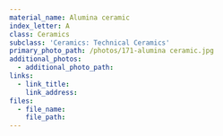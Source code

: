 ```yaml
---
material_name: Alumina ceramic
index_letter: A
class: Ceramics
subclass: 'Ceramics: Technical Ceramics'
primary_photo_path: /photos/171-alumina ceramic.jpg
additional_photos:
  - additional_photo_path:
links:
  - link_title:
    link_address:
files:
  - file_name:
    file_path:
---
```




